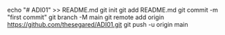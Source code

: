 echo "# ADI01" >> README.md
git init
git add README.md
git commit -m "first commit"
git branch -M main
git remote add origin https://github.com/thesegared/ADI01.git
git push -u origin main   
